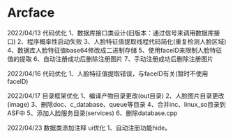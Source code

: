 # Arcface
2022/04/13
代码优化
	1、数据库接口类设计(旧版本：通过信号来调用数据库接口)
	2、程序概率性启动失败
	3、人脸特征值提取线程代码简化(重复检测人脸区域)
	4、数据库人脸特征值base64修改成二进制存储
	5、使用faceID来限制人脸特征值的提取
	6、自动注册成功后删除注册图片
	7、手动注册成功后删除注册图片

2022/04/16
代码优化
	1、人脸特征值提取错误，与faceID有关(暂时不使用faceID)
	
2022/04/17
目录框架优化
	1、编译产物目录更改(out目录)
	2、人脸图片目录更改(image)
	3、删除doc、c_database、queue等目录
	4、合并inc、linux_so目录到ASF中
	5、添加人脸服务目录(services)
	6、删除database.cpp


2022/04/23
数据类添加注释
ui优化
	1、自动注册功能hide。

	
